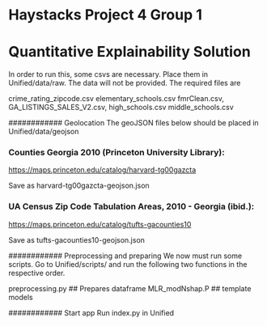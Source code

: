 # Haystacks Project 4 Group 1
# Quantitative Explainability Solution

In order to run this, some csvs are necessary. Place them in Unified/data/raw. 
The data will not be provided. The required files are

crime_rating_zipcode.csv
elementary_schools.csv
fmrClean.csv, 
GA_LISTINGS_SALES_V2.csv,
high_schools.csv
middle_schools.csv

############ Geolocation
The geoJSON files below should be placed in Unified/data/geojson 

### Counties Georgia 2010 (Princeton University Library):
https://maps.princeton.edu/catalog/harvard-tg00gazcta

Save as harvard-tg00gazcta-geojson.json

### UA Census Zip Code Tabulation Areas, 2010 - Georgia (ibid.):
https://maps.princeton.edu/catalog/tufts-gacounties10

Save as tufts-gacounties10-geojson.json

############ Preprocessing and preparing
We now must run some scripts. Go to Unified/scripts/ and run the following two functions in the respective order.

preprocessing.py ## Prepares dataframe
MLR_modNshap.P ## template models

############ Start app
Run index.py in Unified
